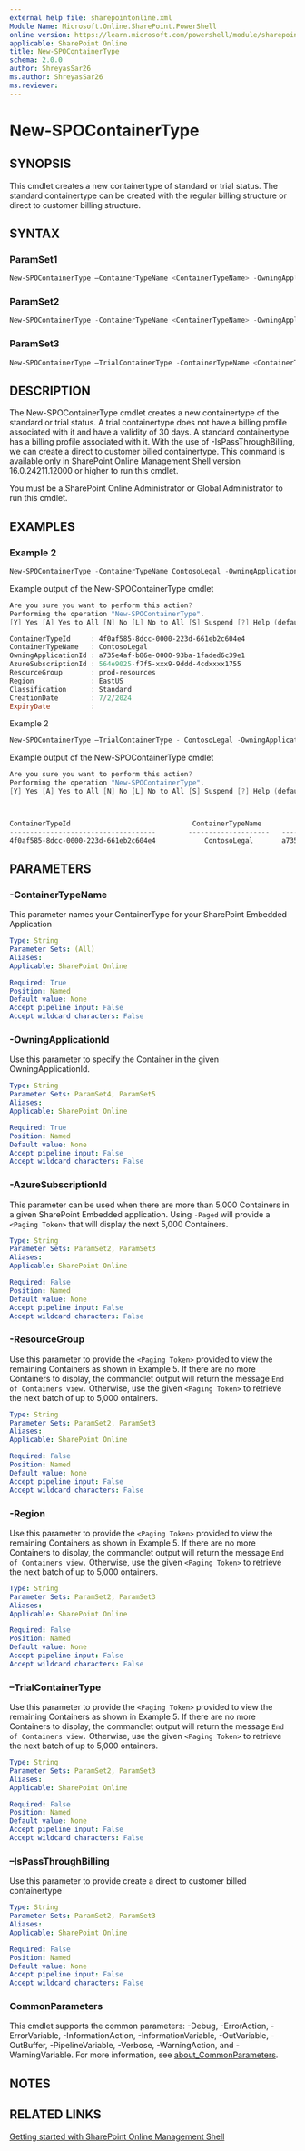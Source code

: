 ```yaml
---
external help file: sharepointonline.xml
Module Name: Microsoft.Online.SharePoint.PowerShell
online version: https://learn.microsoft.com/powershell/module/sharepoint-online/get-spocontainer
applicable: SharePoint Online
title: New-SPOContainerType
schema: 2.0.0
author: ShreyasSar26
ms.author: ShreyasSar26
ms.reviewer:
---
```


# New-SPOContainerType

## SYNOPSIS

This cmdlet creates a new containertype of standard or trial status. The standard containertype can be created with the regular billing structure or direct to customer billing structure.

## SYNTAX

### ParamSet1

```powershell
New-SPOContainerType –ContainerTypeName <ContainerTypeName> -OwningApplicationId <OwningApplicationId> -AzureSubscriptionId <AzureSubscriptionId> -ResourceGroup <ResourceGroup> -Region <Region>

```

### ParamSet2

```powershell
New-SPOContainerType -ContainerTypeName <ContainerTypeName> -OwningApplicationId <OwningApplicationId> -IsPassThroughBilling

```

### ParamSet3
```powershell
New-SPOContainerType –TrialContainerType -ContainerTypeName <ContainerTypeName> -OwningApplicationId <OwningApplicationId>
```
 
## DESCRIPTION

The New-SPOContainerType cmdlet creates a new containertype of the standard or trial status. A trial containertype does not have a billing profile associated with it and have a validity of 30 days. A standard containertype has a billing profile associated with it. With the use of -IsPassThroughBilling, we can create a direct to customer billed containertype.
This command is available only in SharePoint Online Management Shell version 16.0.24211.12000 or higher to run this cmdlet.

You must be a SharePoint Online Administrator or Global Administrator to run this cmdlet.


## EXAMPLES

### Example 2

```powershell
New-SPOContainerType -ContainerTypeName ContosoLegal -OwningApplicationId a735e4af-b86e-0000-93ba-1faded6c39e1 -AzureSubscriptionId 564e9025-f7f5-xxx9-9ddd-4cdxxxx1755 -ResourceGroup prod-resources -Region EastUS
```
Example output of the New-SPOContainerType cmdlet
```powershell
Are you sure you want to perform this action?
Performing the operation "New-SPOContainerType".
[Y] Yes [A] Yes to All [N] No [L] No to All [S] Suspend [?] Help (default is "Y"): Y

ContainerTypeId     : 4f0af585-8dcc-0000-223d-661eb2c604e4
ContainerTypeName   : ContosoLegal
OwningApplicationId : a735e4af-b86e-0000-93ba-1faded6c39e1
AzureSubscriptionId : 564e9025-f7f5-xxx9-9ddd-4cdxxxx1755
ResourceGroup       : prod-resources
Region              : EastUS
Classification      : Standard
CreationDate        : 7/2/2024
ExpiryDate          : 

```

Example 2  
```powershell
New-SPOContainerType –TrialContainerType - ContosoLegal -OwningApplicationId a735e4af-b86e-0000-93ba-1faded6c39e1
```

Example output of the New-SPOContainerType cmdlet

```powershell
Are you sure you want to perform this action?
Performing the operation "New-SPOContainerType".
[Y] Yes [A] Yes to All [N] No [L] No to All [S] Suspend [?] Help (default is "Y"): Y



ContainerTypeId                              ContainerTypeName          OwningApplicationId               Classification
------------------------------------        --------------------   -------------------------------        -----------------
4f0af585-8dcc-0000-223d-661eb2c604e4            ContosoLegal       a735e4af-b86e-0000-93ba-1faded6c39e1         Trial

```
 
 

## PARAMETERS

### -ContainerTypeName <!-- TODO -->

This parameter names your ContainerType for your SharePoint Embedded Application
 
```yaml
Type: String
Parameter Sets: (All)
Aliases:
Applicable: SharePoint Online

Required: True
Position: Named
Default value: None
Accept pipeline input: False
Accept wildcard characters: False
```

### -OwningApplicationId <!-- TODO -->

Use this parameter to specify the Container in the given OwningApplicationId.
 
```yaml
Type: String
Parameter Sets: ParamSet4, ParamSet5
Aliases:
Applicable: SharePoint Online

Required: True
Position: Named
Default value: None
Accept pipeline input: False
Accept wildcard characters: False
```

### -AzureSubscriptionId <!-- TODO -->

This parameter can be used when there are more than 5,000 Containers in a given SharePoint Embedded application. Using `-Paged` will provide a `<Paging Token>` that will display the next 5,000 Containers.

```yaml
Type: String
Parameter Sets: ParamSet2, ParamSet3
Aliases:
Applicable: SharePoint Online

Required: False
Position: Named
Default value: None
Accept pipeline input: False
Accept wildcard characters: False
```


### -ResourceGroup <!-- TODO -->

Use this parameter to provide the `<Paging Token>` provided to view the remaining Containers as shown in Example 5. If there are no more Containers to display, the commandlet output will return the message `End of Containers view.` Otherwise, use the given `<Paging Token>` to retrieve the next batch of up to 5,000 ontainers.

```yaml
Type: String
Parameter Sets: ParamSet2, ParamSet3
Aliases:
Applicable: SharePoint Online

Required: False
Position: Named
Default value: None
Accept pipeline input: False
Accept wildcard characters: False
```

### -Region <!-- TODO -->

Use this parameter to provide the `<Paging Token>` provided to view the remaining Containers as shown in Example 5. If there are no more Containers to display, the commandlet output will return the message `End of Containers view.` Otherwise, use the given `<Paging Token>` to retrieve the next batch of up to 5,000 ontainers.

```yaml
Type: String
Parameter Sets: ParamSet2, ParamSet3
Aliases:
Applicable: SharePoint Online

Required: False
Position: Named
Default value: None
Accept pipeline input: False
Accept wildcard characters: False
```

###  –TrialContainerType <!-- TODO -->
Use this parameter to provide the `<Paging Token>` provided to view the remaining Containers as shown in Example 5. If there are no more Containers to display, the commandlet output will return the message `End of Containers view.` Otherwise, use the given `<Paging Token>` to retrieve the next batch of up to 5,000 ontainers.

```yaml
Type: String
Parameter Sets: ParamSet2, ParamSet3
Aliases:
Applicable: SharePoint Online

Required: False
Position: Named
Default value: None
Accept pipeline input: False
Accept wildcard characters: False
```

###  –IsPassThroughBilling <!-- TODO -->
Use this parameter to provide create a direct to customer billed containertype
```yaml
Type: String
Parameter Sets: ParamSet2, ParamSet3
Aliases:
Applicable: SharePoint Online

Required: False
Position: Named
Default value: None
Accept pipeline input: False
Accept wildcard characters: False
```


### CommonParameters 

This cmdlet supports the common parameters: -Debug, -ErrorAction, -ErrorVariable, -InformationAction, -InformationVariable, -OutVariable, -OutBuffer, -PipelineVariable, -Verbose, -WarningAction, and -WarningVariable. For more information, see [about_CommonParameters](https://go.microsoft.com/fwlink/?LinkID=113216).

## NOTES

## RELATED LINKS

[Getting started with SharePoint Online Management Shell](/powershell/sharepoint/sharepoint-online/connect-sharepoint-online?view=sharepoint-ps)

